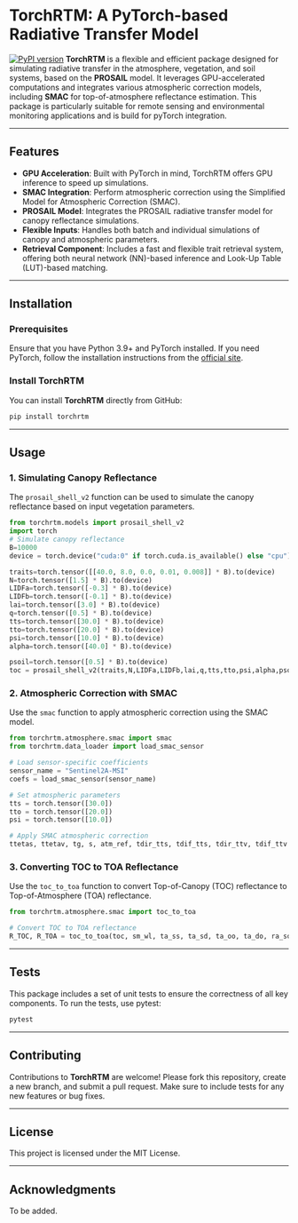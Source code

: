 # TorchRTM: A PyTorch-based Radiative Transfer Model
[![PyPI version](https://badge.fury.io/py/torchrtm.svg)](https://pypi.org/project/torchrtm/)
**TorchRTM** is a flexible and efficient package designed for simulating radiative transfer in the atmosphere, vegetation, and soil systems, based on the **PROSAIL** model. It leverages GPU-accelerated computations and integrates various atmospheric correction models, including **SMAC** for top-of-atmosphere reflectance estimation. This package is particularly suitable for remote sensing and environmental monitoring applications and is build for pyTorch integration.

---

## Features

- **GPU Acceleration**: Built with PyTorch in mind, TorchRTM offers GPU inference to speed up simulations.
- **SMAC Integration**: Perform atmospheric correction using the Simplified Model for Atmospheric Correction (SMAC).
- **PROSAIL Model**: Integrates the PROSAIL radiative transfer model for canopy reflectance simulations.
- **Flexible Inputs**: Handles both batch and individual simulations of canopy and atmospheric parameters.
- **Retrieval Component**: Includes a fast and flexible trait retrieval system, offering both neural network (NN)-based inference and Look-Up Table (LUT)-based matching. 
---

## Installation

### Prerequisites
Ensure that you have Python 3.9+ and PyTorch installed. If you need PyTorch, follow the installation instructions from the [official site](https://pytorch.org/get-started/locally/).

### Install TorchRTM

You can install **TorchRTM** directly from GitHub:

```bash
pip install torchrtm
```

---

## Usage

### 1. Simulating Canopy Reflectance

The `prosail_shell_v2` function can be used to simulate the canopy reflectance based on input vegetation parameters.

```python
from torchrtm.models import prosail_shell_v2
import torch
# Simulate canopy reflectance
B=10000
device = torch.device("cuda:0" if torch.cuda.is_available() else "cpu")

traits=torch.tensor([[40.0, 8.0, 0.0, 0.01, 0.008]] * B).to(device)
N=torch.tensor([1.5] * B).to(device)
LIDFa=torch.tensor([-0.3] * B).to(device)
LIDFb=torch.tensor([-0.1] * B).to(device)
lai=torch.tensor([3.0] * B).to(device)
q=torch.tensor([0.5] * B).to(device)
tts=torch.tensor([30.0] * B).to(device)
tto=torch.tensor([20.0] * B).to(device)
psi=torch.tensor([10.0] * B).to(device)
alpha=torch.tensor([40.0] * B).to(device)

psoil=torch.tensor([0.5] * B).to(device)
toc = prosail_shell_v2(traits,N,LIDFa,LIDFb,lai,q,tts,tto,psi,alpha,psoil,batch_size=100000,use_prospectd=False,lidtype=2)
```

### 2. Atmospheric Correction with SMAC

Use the `smac` function to apply atmospheric correction using the SMAC model.

```python
from torchrtm.atmosphere.smac import smac
from torchrtm.data_loader import load_smac_sensor

# Load sensor-specific coefficients
sensor_name = "Sentinel2A-MSI"
coefs = load_smac_sensor(sensor_name)

# Set atmospheric parameters
tts = torch.tensor([30.0])
tto = torch.tensor([20.0])
psi = torch.tensor([10.0])

# Apply SMAC atmospheric correction
ttetas, ttetav, tg, s, atm_ref, tdir_tts, tdif_tts, tdir_ttv, tdif_ttv = smac(tts, tto, psi, coefs)
```

### 3. Converting TOC to TOA Reflectance

Use the `toc_to_toa` function to convert Top-of-Canopy (TOC) reflectance to Top-of-Atmosphere (TOA) reflectance.

```python
from torchrtm.atmosphere.smac import toc_to_toa

# Convert TOC to TOA reflectance
R_TOC, R_TOA = toc_to_toa(toc, sm_wl, ta_ss, ta_sd, ta_oo, ta_do, ra_so, ra_dd, T_g, return_toc=True)
```

---

## Tests

This package includes a set of unit tests to ensure the correctness of all key components. To run the tests, use pytest:

```bash
pytest
```

---

## Contributing

Contributions to **TorchRTM** are welcome! Please fork this repository, create a new branch, and submit a pull request. Make sure to include tests for any new features or bug fixes.

---

## License

This project is licensed under the MIT License.

---

## Acknowledgments

To be added.
